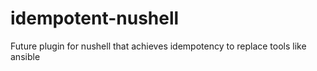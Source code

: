 # idempotent-nushell
Future plugin for nushell that achieves idempotency to replace tools like ansible 
